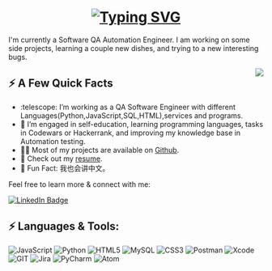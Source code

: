 <h1 align = "center">
<a href="https://git.io/typing-svg"><img src="https://readme-typing-svg.herokuapp.com?font=Fira+Code&size=75&duration=1500&pause=600&color=0CE82B&background=000000EE&center=true&vCenter=true&multiline=true&width=1920&height=384&lines=Hello+there!;My+name+is+Artur;Welcome+to+my+README" alt="Typing SVG" /></a>
</h1>
<p>I'm currently a Software QA Automation Engineer. I am working on some side projects, learning a couple new dishes, and trying to a new interesting bugs.</p>
<img align="right" src="https://media1.giphy.com/media/13HgwGsXF0aiGY/giphy.gif" />
<h2>⚡️ A Few Quick Facts</h2>
<ul>

<li>:telescope: I’m working as a QA Software Engineer with different Languages(Python,JavaScript,SQL,HTML),services and programs.
<li>🌱 I’m  engaged in self-education, learning programming languages, tasks in Codewars or Hackerrank, and improving my knowledge base in Automation testing.   
<li>👨‍💻 Most of my projects are available on <a href="https://github.com/ArturKhudaverdiev">Github</a>.</li>
<li>📙 Check out my <a href="[https://www.stanleylim.me/resume/resume.pdf](https://docs.google.com/document/d/1FRDAOEYYcPM0vVJGlKZ5WVvFI0NiURTGpQ_1XwL9B0E/edit?usp=sharing)">resume</a>.</li>
<li>🎉 Fun Fact: 我也会讲中文。</li>
</ul>



Feel free to learn more & connect with me:


  <a href="https://www.linkedin.com/in/tetianavolkova/">
  <img src="https://img.shields.io/badge/LinkedIn-blue?style=for-the-badge&logo=linkedin&logoColor=white" alt="LinkedIn Badge"/>
  </a>


## ⚡ Languages & Tools:
![JavaScript](https://img.shields.io/badge/JavaScript-323330?style=for-the-badge&logo=javascript&logoColor=F7DF1E)
![Python](https://img.shields.io/badge/Python-FFD43B?style=for-the-badge&logo=python&logoColor=blue)
![HTML5](https://img.shields.io/badge/HTML5-E34F26?style=for-the-badge&logo=html5&logoColor=white)
![MySQL](https://img.shields.io/badge/MySQL-005C84?style=for-the-badge&logo=mysql&logoColor=white)
![CSS3](https://img.shields.io/badge/CSS3-1572B6?style=for-the-badge&logo=css3&logoColor=white)
![Postman](https://img.shields.io/badge/Postman-FF6C37?style=for-the-badge&logo=Postman&logoColor=white)
![Xcode](https://img.shields.io/badge/Xcode-007ACC?style=for-the-badge&logo=Xcode&logoColor=white)
![GIT](https://img.shields.io/badge/GIT-E44C30?style=for-the-badge&logo=git&logoColor=white)
![Jira](https://img.shields.io/badge/Jira-0052CC?style=for-the-badge&logo=Jira&logoColor=white)
![PyCharm](https://img.shields.io/badge/PyCharm-000000.svg?&style=for-the-badge&logo=PyCharm&logoColor=white)
![Atom](https://img.shields.io/badge/Atom-66595C?style=for-the-badge&logo=Atom&logoColor=white)
